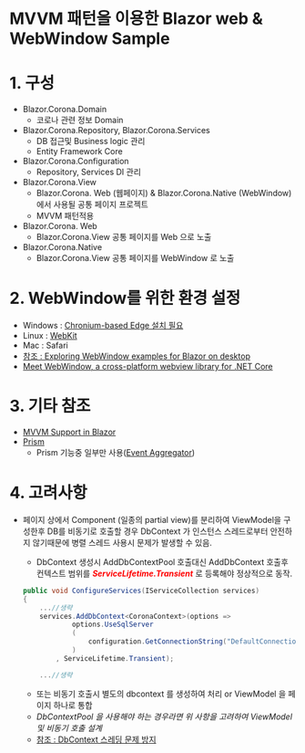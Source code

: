 # MVVM 패턴을 이용한 Blazor web & WebWindow Sample

# 1. 구성
- Blazor.Corona.Domain
    - 코로나 관련 정보 Domain 
- Blazor.Corona.Repository, Blazor.Corona.Services
    - DB 접근및 Business logic 관리
    - Entity Framework Core
- Blazor.Corona.Configuration
    - Repository, Services DI 관리
- Blazor.Corona.View
    - Blazor.Corona. Web (웹페이지) & Blazor.Corona.Native (WebWindow) 에서 사용될 공통 페이지 프로젝트
    - MVVM 패턴적용
- Blazor.Corona. Web
    - Blazor.Corona.View 공통 페이지를 Web 으로 노출
- Blazor.Corona.Native
    - Blazor.Corona.View 공통 페이지를 WebWindow 로 노출

# 2. WebWindow를 위한 환경 설정
- Windows : [Chronium-based Edge 설치 필요](https://www.microsoft.com/ko-kr/edge)
- Linux : [WebKit](https://webkit.org/)
- Mac : Safari
- [참조 : Exploring WebWindow examples for Blazor on desktop](https://gunnarpeipman.com/blazor-on-desktop-webwindow-experiment/)
- [Meet WebWindow, a cross-platform webview library for .NET Core](https://blog.stevensanderson.com/2019/11/18/2019-11-18-webwindow-a-cross-platform-webview-for-dotnet-core/)

# 3. 기타 참조
- [MVVM Support in Blazor](https://blog.jeremylikness.com/blog/2019-01-04_mvvm-support-in-blazor/)
- [Prism](https://prismlibrary.com/)
    - Prism 기능중 일부만 사용([Event Aggregator](https://prismlibrary.com/docs/event-aggregator.html))

# 4. 고려사항
- 페이지 상에서 Component (일종의 partial view)를 분리하여 ViewModel을 구성한후 DB를 비동기로 호출할 경우 DbContext 가 인스턴스 스레드로부터 안전하지 않기때문에 병렬 스레드 사용시 문제가 발생할 수 있음.
    - DbContext 생성시 AddDbContextPool 호출대신 AddDbContext 호출후 컨텍스트 범위를 <span style="color:#FF0000;">___ServiceLifetime.Transient___</span> 로 등록해야 정상적으로 동작.

    ```cs
    public void ConfigureServices(IServiceCollection services)
    {
        ...//생략
        services.AddDbContext<CoronaContext>(options =>
                options.UseSqlServer
                (
                    configuration.GetConnectionString("DefaultConnection")
                )
            , ServiceLifetime.Transient);

        ...//생략
    ```
    - 또는 비동기 호출시 별도의 dbcontext 를 생성하여 처리 or ViewModel 을 페이지 하나로 통합
    - _DbContextPool 을 사용해야 하는 경우라면 위 사항을 고려하여 ViewModel 및 비동기 호출 설계_
    - [참조 : DbContext 스레딩 문제 방지](https://docs.microsoft.com/ko-kr/ef/core/miscellaneous/configuring-dbcontext#avoiding-dbcontext-threading-issues)
    

